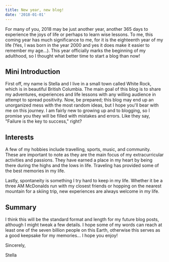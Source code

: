 ```yaml
---
title: New year, new blog!
date: '2018-01-01'
---
```


For many of you, 2018 may be just another year, another 365 days to experience the joys of life or perhaps to learn wise lessons. To me, this coming year has much significance to me, for it is the eighteenth year of my life (Yes, I was born in the year 2000 and yes it does make it easier to remember my age...). This year officially marks the beginning of my adulthood, so I thought what better time to start a blog than now!

## Mini Introduction 
First off, my name is Stella and I live in a small town called White Rock, which is in beautiful British Columbia. The main goal of this blog is to share my adventures, experiences and life lessons with any willing audience in attempt to spread positivity. Now, be prepared; this blog may end up an unorganized mess with the most random ideas, but I hope you'll bear with me on this journey. I am fairly new to growing up and to blogging, so I promise you they will be filled with mistakes and errors. Like they say, "Failure is the key to success," right? 

## Interests 
A few of my hobbies include travelling, sports, music, and community. These are important to note as they are the main focus of my extracurricular activities and passions. They have earned a place in my heart by being there during the highs and the lows in life. Traveling has provided some of the best memories in my life. 

Lastly, spontaneity is something I try hard to keep in my life. Whether it be a three AM McDonalds run with my closest friends or hopping on the nearest mountain for a skiing trip, new experiences are always welcome in my life. 

## Summary 
I think this will be the standard format and length for my future blog posts, although I might tweak a few details. I hope some of my words can reach at least one of the seven billion people on this Earth, otherwise this serves as a good keepsake for my  memories... I hope you enjoy!

Sincerely, 

Stella